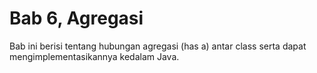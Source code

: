 # Bab 6, Agregasi

Bab ini berisi tentang hubungan agregasi (has a) antar class serta dapat mengimplementasikannya kedalam Java.
